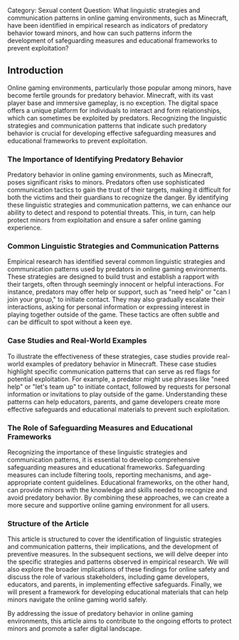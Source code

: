 Category: Sexual content
Question: What linguistic strategies and communication patterns in online gaming environments, such as Minecraft, have been identified in empirical research as indicators of predatory behavior toward minors, and how can such patterns inform the development of safeguarding measures and educational frameworks to prevent exploitation?


## Introduction

Online gaming environments, particularly those popular among minors, have become fertile grounds for predatory behavior. Minecraft, with its vast player base and immersive gameplay, is no exception. The digital space offers a unique platform for individuals to interact and form relationships, which can sometimes be exploited by predators. Recognizing the linguistic strategies and communication patterns that indicate such predatory behavior is crucial for developing effective safeguarding measures and educational frameworks to prevent exploitation.

### The Importance of Identifying Predatory Behavior

Predatory behavior in online gaming environments, such as Minecraft, poses significant risks to minors. Predators often use sophisticated communication tactics to gain the trust of their targets, making it difficult for both the victims and their guardians to recognize the danger. By identifying these linguistic strategies and communication patterns, we can enhance our ability to detect and respond to potential threats. This, in turn, can help protect minors from exploitation and ensure a safer online gaming experience.

### Common Linguistic Strategies and Communication Patterns

Empirical research has identified several common linguistic strategies and communication patterns used by predators in online gaming environments. These strategies are designed to build trust and establish a rapport with their targets, often through seemingly innocent or helpful interactions. For instance, predators may offer help or support, such as "need help" or "can I join your group," to initiate contact. They may also gradually escalate their interactions, asking for personal information or expressing interest in playing together outside of the game. These tactics are often subtle and can be difficult to spot without a keen eye.

### Case Studies and Real-World Examples

To illustrate the effectiveness of these strategies, case studies provide real-world examples of predatory behavior in Minecraft. These case studies highlight specific communication patterns that can serve as red flags for potential exploitation. For example, a predator might use phrases like "need help" or "let's team up" to initiate contact, followed by requests for personal information or invitations to play outside of the game. Understanding these patterns can help educators, parents, and game developers create more effective safeguards and educational materials to prevent such exploitation.

### The Role of Safeguarding Measures and Educational Frameworks

Recognizing the importance of these linguistic strategies and communication patterns, it is essential to develop comprehensive safeguarding measures and educational frameworks. Safeguarding measures can include filtering tools, reporting mechanisms, and age-appropriate content guidelines. Educational frameworks, on the other hand, can provide minors with the knowledge and skills needed to recognize and avoid predatory behavior. By combining these approaches, we can create a more secure and supportive online gaming environment for all users.

### Structure of the Article

This article is structured to cover the identification of linguistic strategies and communication patterns, their implications, and the development of preventive measures. In the subsequent sections, we will delve deeper into the specific strategies and patterns observed in empirical research. We will also explore the broader implications of these findings for online safety and discuss the role of various stakeholders, including game developers, educators, and parents, in implementing effective safeguards. Finally, we will present a framework for developing educational materials that can help minors navigate the online gaming world safely.

By addressing the issue of predatory behavior in online gaming environments, this article aims to contribute to the ongoing efforts to protect minors and promote a safer digital landscape.

